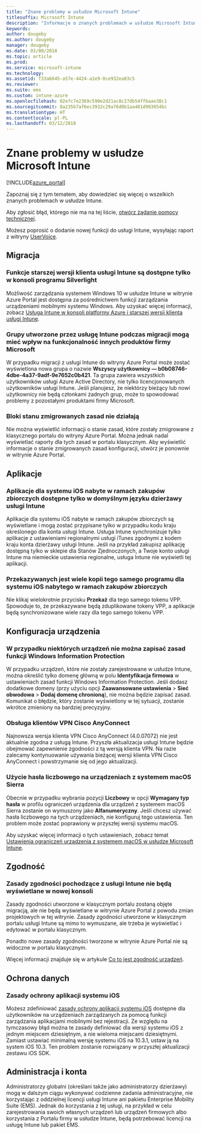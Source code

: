 ```yaml
---
title: "Znane problemy w usłudze Microsoft Intune"
titlesuffix: Microsoft Intune
description: "Informacje o znanych problemach w usłudze Microsoft Intune."
keywords: 
author: dougeby
ms.author: dougeby
manager: dougeby
ms.date: 03/08/2018
ms.topic: article
ms.prod: 
ms.service: microsoft-intune
ms.technology: 
ms.assetid: f33a6645-a57e-4424-a1e9-0ce932ea83c5
ms.reviewer: 
ms.suite: ems
ms.custom: intune-azure
ms.openlocfilehash: 02efc7e2369c590e2d21ac8c27db54ffbaae38c1
ms.sourcegitcommit: 8a235b7af6ec3932c29a76d0b1aa481d983054bc
ms.translationtype: HT
ms.contentlocale: pl-PL
ms.lasthandoff: 03/12/2018
---
```

# <a name="known-issues-in-microsoft-intune"></a>Znane problemy w usłudze Microsoft Intune


[!INCLUDE[azure_portal](./includes/azure_portal.md)]


Zapoznaj się z tym tematem, aby dowiedzieć się więcej o wszelkich znanych problemach w usłudze Intune.

Aby zgłosić błąd, którego nie ma na tej liście, [otwórz żądanie pomocy technicznej](get-support.md).

Możesz poprosić o dodanie nowej funkcji do usługi Intune, wysyłając raport z witryny [UserVoice](https://microsoftintune.uservoice.com/forums/291681-ideas/category/189016-azure-admin-console).

## <a name="migration"></a>Migracja

### <a name="intune-legacy-pc-client-features-are-only-available-in-the-silverlight-console"></a>Funkcje starszej wersji klienta usługi Intune są dostępne tylko w konsoli programu Silverlight

Możliwość zarządzania systemem Windows 10 w usłudze Intune w witrynie Azure Portal jest dostępna za pośrednictwem funkcji zarządzania urządzeniami mobilnymi systemu Windows. Aby uzyskać więcej informacji, zobacz [Usługa Intune w konsoli platformy Azure i starszej wersji klienta usługi Intune](https://docs.microsoft.com/intune-classic/deploy-use/intune-on-azure).

### <a name="groups-created-by-intune-during-migration-might-affect-functionality-of-other-microsoft-products"></a>Grupy utworzone przez usługę Intune podczas migracji mogą mieć wpływ na funkcjonalność innych produktów firmy Microsoft

W przypadku migracji z usługi Intune do witryny Azure Portal może zostać wyświetlona nowa grupa o nazwie **Wszyscy użytkownicy — b0b08746-4dbe-4a37-9adf-9e7652c0b421**. Ta grupa zawiera wszystkich użytkowników usługi Azure Active Directory, nie tylko licencjonowanych użytkowników usługi Intune. Jeśli planujesz, że niektórzy bieżący lub nowi użytkownicy nie będą członkami żadnych grup, może to spowodować problemy z pozostałymi produktami firmy Microsoft.

### <a name="status-blades-for-migrated-policies-do-not-work"></a>Bloki stanu zmigrowanych zasad nie działają

Nie można wyświetlić informacji o stanie zasad, które zostały zmigrowane z klasycznego portalu do witryny Azure Portal. Można jednak nadal wyświetlać raporty dla tych zasad w portalu klasycznym. Aby wyświetlić informacje o stanie zmigrowanych zasad konfiguracji, utwórz je ponownie w witrynie Azure Portal.

## <a name="apps"></a>Aplikacje

### <a name="ios-volume-purchased-apps-only-available-in-default-intune-tenant-language"></a>Aplikacje dla systemu iOS nabyte w ramach zakupów zbiorczych dostępne tylko w domyślnym języku dzierżawy usługi Intune
Aplikacje dla systemu iOS nabyte w ramach zakupów zbiorczych są wyświetlane i mogą zostać przypisane tylko w przypadku kodu kraju określonego dla konta usługi Intune. Usługa Intune synchronizuje tylko aplikacje z ustawieniami regionalnymi usługi iTunes zgodnymi z kodem kraju konta dzierżawy usługi Intune. Jeśli na przykład zakupisz aplikację dostępną tylko w sklepie dla Stanów Zjednoczonych, a Twoje konto usługi Intune ma niemieckie ustawienia regionalne, usługa Intune nie wyświetli tej aplikacji.

### <a name="multiple-copies-of-the-same-ios-volume-purchase-program-are-uploaded"></a>Przekazywanych jest wiele kopii tego samego programu dla systemu iOS nabytego w ramach zakupów zbiorczych
Nie klikaj wielokrotnie przycisku **Przekaż** dla tego samego tokenu VPP. Spowoduje to, że przekazywane będą zduplikowane tokeny VPP, a aplikacje będą synchronizowane wiele razy dla tego samego tokenu VPP.


<!-- ## Groups -->

## <a name="device-configuration"></a>Konfiguracja urządzenia

### <a name="you-cannot-save-a-windows-information-protection-policy-for-some-devices"></a>W przypadku niektórych urządzeń nie można zapisać zasad funkcji Windows Information Protection

W przypadku urządzeń, które nie zostały zarejestrowane w usłudze Intune, można określić tylko domenę główną w polu **Identyfikacja firmowa** w ustawieniach zasad funkcji Windows Information Protection.
Jeśli dodasz dodatkowe domeny (przy użyciu opcji **Zaawansowane ustawienia** > **Sieć obwodowa** > **Dodaj domenę chronioną**), nie można będzie zapisać zasad. Komunikat o błędzie, który zostanie wyświetlony w tej sytuacji, zostanie wkrótce zmieniony na bardziej precyzyjny.

### <a name="cisco-anyconnect-vpn-client-support"></a>Obsługa klientów VPN Cisco AnyConnect

Najnowsza wersja klienta VPN Cisco AnyConnect (4.0.07072) nie jest aktualnie zgodna z usługą Intune.
Przyszła aktualizacja usługi Intune będzie obejmować zapewnienie zgodności z tą wersją klienta VPN. Na razie zalecamy kontynuowanie używania bieżącej wersji klienta VPN Cisco AnyConnect i powstrzymanie się od jego aktualizacji.

### <a name="using-the-numeric-password-type-with-macos-sierra-devices"></a>Użycie hasła liczbowego na urządzeniach z systemem macOS Sierra

Obecnie w przypadku wybrania pozycji **Liczbowy** w opcji **Wymagany typ hasła** w profilu ograniczeń urządzenia dla urządzeń z systemem macOS Sierra zostanie on wymuszony jako **Alfanumeryczny**. Jeśli chcesz używać hasła liczbowego na tych urządzeniach, nie konfiguruj tego ustawienia.
Ten problem może zostać poprawiony w przyszłej wersji systemu macOS.

Aby uzyskać więcej informacji o tych ustawieniach, zobacz temat [Ustawienia ograniczeń urządzenia z systemem macOS w usłudze Microsoft Intune](device-restrictions-macos.md).

## <a name="compliance"></a>Zgodność

### <a name="compliance-policies-from-intune-do-not-show-up-in-new-console"></a>Zasady zgodności pochodzące z usługi Intune nie będą wyświetlane w nowej konsoli

Zasady zgodności utworzone w klasycznym portalu zostaną objęte migracją, ale nie będą wyświetlane w witrynie Azure Portal z powodu zmian projektowych w tej witrynie. Zasady zgodności utworzone w klasycznym portalu usługi Intune są mimo to wymuszane, ale trzeba je wyświetlać i edytować w portalu klasycznym.

Ponadto nowe zasady zgodności tworzone w witrynie Azure Portal nie są widoczne w portalu klasycznym.

Więcej informacji znajduje się w artykule [Co to jest zgodność urządzeń](device-compliance.md).

<!-- ## Enrollment -->


## <a name="data-protection"></a>Ochrona danych

### <a name="ios-app-protection-policies"></a>Zasady ochrony aplikacji systemu iOS

Możesz zdefiniować [zasady ochrony aplikacji systemu iOS](app-protection-policy-settings-ios.md) dostępne dla użytkowników na urządzeniach zarządzanych za pomocą funkcji zarządzania aplikacjami mobilnymi bez rejestracji. Ze względu na tymczasowy błąd można te zasady definiować dla wersji systemu iOS z jednym miejscem dziesiętnym, a nie wieloma miejscami dziesiętnymi. Zamiast ustawiać minimalną wersję systemu iOS na 10.3.1, ustaw ją na system iOS 10.3. Ten problem zostanie rozwiązany w przyszłej aktualizacji zestawu iOS SDK.


## <a name="administration-and-accounts"></a>Administracja i konta

Administratorzy globalni (określani także jako administratorzy dzierżawy) mogą w dalszym ciągu wykonywać codzienne zadania administracyjne, nie korzystając z oddzielnej licencji usługi Intune ani pakietu Enterprise Mobility Suite (EMS). Jednak do korzystania z tej usługi, na przykład w celu zarejestrowania swoich własnych urządzeń lub urządzeń firmowych albo korzystania z Portalu firmy w usłudze Intune, będą potrzebować licencji na usługę Intune lub pakiet EMS.

<!-- ## Additional items -->
